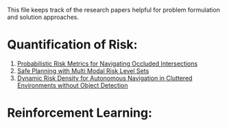 This file keeps track of the research papers helpful for problem formulation and solution approaches. 


# Quantification of Risk:

1. [Probabilistic Risk Metrics for Navigating Occluded Intersections](https://ieeexplore.ieee.org/stamp/stamp.jsp?arnumber=8779655)
2. [Safe Planning with Multi Modal Risk Level Sets](https://ieeexplore.ieee.org/stamp/stamp.jsp?arnumber=9341084)
3. [Dynamic Risk Density for Autonomous Navigation in Cluttered Environments without Object Detection](https://ieeexplore.ieee.org/stamp/stamp.jsp?arnumber=8793813)



# Reinforcement Learning: 

